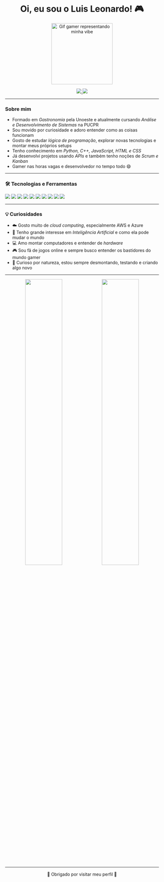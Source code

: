 <h1 align="center">Oi, eu sou o Luis Leonardo! 🎮</h1>

<p align="center">
  <img src="./hacker hacking.gif" width="200" alt="Gif gamer representando minha vibe">
</p>

<p align="center">
  <a href="https://www.linkedin.com/in/luis-leonardo-barbosa-e-silva-7099ab203/" target="_blank">
    <img src="https://img.shields.io/badge/LinkedIn-0077B5?style=for-the-badge&logo=linkedin&logoColor=white"/>
  </a>
  <a href="mailto:luisleonardobs@outlook.com">
    <img src="https://img.shields.io/badge/Email-D14836?style=for-the-badge&logo=gmail&logoColor=white"/>
  </a>
</p>

---

### Sobre mim
- Formado em *Gastronomia* pela Unoeste e atualmente cursando *Análise e Desenvolvimento de Sistemas* na PUCPR  
- Sou movido por curiosidade e adoro entender como as coisas funcionam  
- Gosto de estudar *lógica de programação*, explorar novas tecnologias e montar meus próprios setups  
- Tenho conhecimento em *Python, C++, JavaScript, HTML e CSS*  
- Já desenvolvi projetos usando *APIs* e também tenho noções de *Scrum e Kanban*  
- Gamer nas horas vagas e desenvolvedor no tempo todo 😄  

---

### 🛠️ Tecnologias e Ferramentas
<p>
  <img src="https://img.shields.io/badge/Python-3776AB?style=for-the-badge&logo=python&logoColor=white"/>
  <img src="https://img.shields.io/badge/C++-00599C?style=for-the-badge&logo=cplusplus&logoColor=white"/>
  <img src="https://img.shields.io/badge/JavaScript-F7DF1E?style=for-the-badge&logo=javascript&logoColor=black"/>
  <img src="https://img.shields.io/badge/HTML5-E34F26?style=for-the-badge&logo=html5&logoColor=white"/>
  <img src="https://img.shields.io/badge/CSS3-1572B6?style=for-the-badge&logo=css3&logoColor=white"/>
  <img src="https://img.shields.io/badge/Scrum-6DB33F?style=for-the-badge&logo=scrumalliance&logoColor=white"/>
  <img src="https://img.shields.io/badge/Kanban-FF6F00?style=for-the-badge&logo=trello&logoColor=white"/>
  <img src="https://img.shields.io/badge/VSCode-007ACC?style=for-the-badge&logo=visual-studio-code&logoColor=white"/>
  <img src="https://img.shields.io/badge/Git-F05032?style=for-the-badge&logo=git&logoColor=white"/>
  <img src="https://img.shields.io/badge/GitHub-181717?style=for-the-badge&logo=github&logoColor=white"/>
</p>

---

### 💡 Curiosidades
- ☁️ Gosto muito de *cloud computing*, especialmente AWS e Azure  
- 🧠 Tenho grande interesse em *Inteligência Artificial* e como ela pode mudar o mundo  
- 💻 Amo montar computadores e entender de *hardware*  
- 🎮 Sou fã de jogos online e sempre busco entender os bastidores do mundo gamer  
- 🧩 Curioso por natureza, estou sempre desmontando, testando e criando algo novo  

---

<div align="center">

  <img width="49%" src="https://github-readme-stats.vercel.app/api?username=LuisLeonardobs&show_icons=true&theme=tokyonight&include_all_commits=true"/>
  <img width="49%" src="https://github-readme-streak-stats.herokuapp.com/?user=LuisLeonardobs&include_all_commits=true&hide_border=true&theme=tokyonight"/>

</div>

---

<div align="center">
  <p>🚀 Obrigado por visitar meu perfil 🚀</p>
</d>
